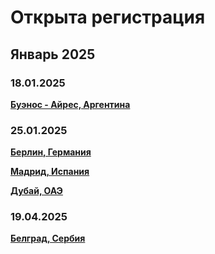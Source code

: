 # Открыта регистрация

## Январь 2025

### 18.01.2025

**[Буэнос - Айрес, Аргентина](/./upcoming-events/argentina.md)**

### 25.01.2025

**[Берлин, Германия](/./upcoming-events/germany.md)**

**[Мадрид, Испания](/./upcoming-events/madrid.md)**

**[Дубай, ОАЭ](https://t.me/peredelanoconf_dubai)**

### 19.04.2025

**[Белград, Сербия](/./upcoming-events/serbia.md)**
